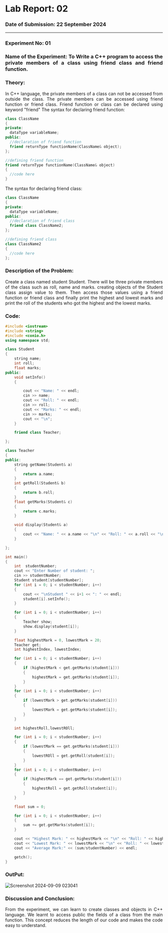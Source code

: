 # Lab Report: 02
### Date of Submission: 22 September 2024
____

### Experiment No: 01
<h3 align = "justify"> Name of the Experiment: To Write a C++ program to access the private members of a class using friend class and friend function.</h3>

### Theory: 
<p align = "justify" >In C++ language, the private members of a class can not be accessed from outside the class. The private members can be accessed using friend function or friend class. Friend function or class can be declared using keyword "friend" The syntax for declaring friend function: </p>

```cpp
class ClassName
{
private:
  dataType variableName;
public:
  //declaration of friend function
  friend returnType functionName(ClassName& object);
};

//defining friend function
friend returnType functionName(ClassName& object)
{
  //code here
}
```
<p align = "justify" >The syntax for declaring friend class: </p>

```cpp
class ClassName
{
private:
  dataType variableName;
public:
  //declaration of friend class
  friend class ClassName2;
};

//defining friend class
class ClassName2
{
  //code here
};
```
### Description of the Problem:
<p align = "justify" >Create a class named student Student. There will be three private members of the class such as roll, name and marks. creating objects of the Student class assign value to them. Then access those values using a friend function or friend class and finally print the highest and lowest marks and print the roll of the students who got the highest and the lowest marks.</p>

### Code:
```cpp
#include <iostream>
#include <string>
#include <conio.h>
using namespace std;

class Student
{
    string name;
    int roll;
    float marks;
public:
    void setInfo()
    {

        cout << "Name: " << endl;
        cin >> name;
        cout << "Roll: " << endl;
        cin >> roll;
        cout << "Marks: " << endl;
        cin >> marks;
        cout << "\n";
    }

    friend class Teacher;

};

class Teacher
{
public:
    string getName(Student& a)
    {
        return a.name;
    }
    int getRoll(Student& b)
    {
        return b.roll;
    }
    float getMarks(Student& c)
    {
        return c.marks;
    }

    void display(Student& a)
    {
        cout << "Name: " << a.name << "\n" << "Roll: " << a.roll << "\n" << "Mark: " << a.marks << "\n" << endl;
    }

};

int main()
{
    int  studentNumber;
    cout << "Enter Number of student: ";
    cin >> studentNumber;
    Student student[studentNumber];
    for (int i = 0; i < studentNumber; i++)
    {
        cout << "\nStudent " << i+1 << ": " << endl;
        student[i].setInfo();
    }

    for (int i = 0; i < studentNumber; i++)
    {
        Teacher show;
        show.display(student[i]);
    }

    float highestMark = 0, lowestMark = 20;
    Teacher get;
    int highestIndex, lowestIndex;

    for (int i = 0; i < studentNumber; i++)
    {
        if (highestMark < get.getMarks(student[i]))
        {
            highestMark = get.getMarks(student[i]);
        }
    }
    for (int i = 0; i < studentNumber; i++)
    {
        if (lowestMark > get.getMarks(student[i]))
        {
            lowestMark = get.getMarks(student[i]);
        }
    }

    int highestRoll,lowestROll;

    for (int i = 0; i < studentNumber; i++)
    {
        if (lowestMark == get.getMarks(student[i]))
        {
            lowestROll = get.getRoll(student[i]);
        }
    }
    for (int i = 0; i < studentNumber; i++)
    {
        if (highestMark == get.getMarks(student[i]))
        {
            highestRoll = get.getRoll(student[i]);
        }
    }

    float sum = 0;

    for (int i = 0; i < studentNumber; i++)
    {
        sum += get.getMarks(student[i]);
    }

    cout << "Highest Mark: " << highestMark << "\n" << "Roll: " << highestRoll << "\n" << endl;
    cout << "Lowest Mark: " << lowestMark << "\n" << "Roll: " << lowestROll  << "\n" << endl;
    cout << "Average Mark:" << (sum/studentNumber) << endl;

    getch();
}

```


### OutPut:
![Screenshot 2024-09-09 023041](https://github.com/user-attachments/assets/c3c6cc0a-c92b-4a0d-9efe-41389c2fbffb)

### Discussion and Conclusion:
<p align = "justify" >From the experiment, we can learn to create classes and objects in C++ language. We learnt to access public the fields of a class from the main function. This concept reduces the length of our code and makes the code easy to understand.</p>


